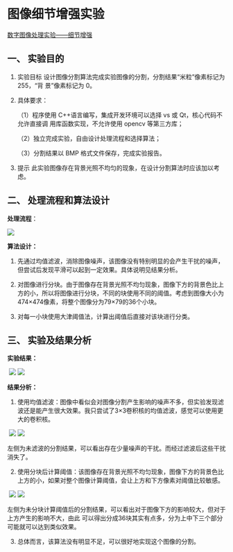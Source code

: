 # 图像细节增强实验

[数字图像处理实验——细节增强](https://coding-famer.github.io/blog/2021/12/02/数字图像处理实验——细节增强/)

## 一、 实验目的

1. 实验目标 设计图像分割算法完成实验图像的分割，分割结果“米粒”像素标记为 255，“背 景”像素标记为 0。 

2. 具体要求： 

   （1）程序使用 C++语言编写，集成开发环境可以选择 vs 或 Qt，核心代码不允许直接调 用库函数实现，不允许使用 opencv 等第三方库； 

   （2）独立完成实验，自由设计处理流程和选择算法；

   （3）分割结果以 BMP 格式文件保存，完成实验报告。 

3. 提示 此实验图像存在背景光照不均匀的现象，在设计分割算法时应该加以考虑。

## 二、 处理流程和算法设计

**处理流程**：

![](https://i.loli.net/2021/12/02/EIplt7Na6GXBjHA.png)

**算法设计：**

1. 先通过均值滤波，消除图像噪声，该图像没有特别明显的会产生干扰的噪声，但尝试后发现平滑可以起到一定效果。具体说明见结果分析。

2. 对图像进行分块。由于图像存在背景光照不均匀现象，图像下方的背景色比上方的小，所以将图像进行分块，不同的块使用不同的阈值。考虑到图像大小为474×474像素，将整个图像分为79×79的36个小块。

3. 对每一小块使用大津阈值法，计算出阈值后直接对该块进行分类。

## 三、 实验及结果分析

**实验结果：**

​		![](https://i.loli.net/2021/12/02/VskUP1IXrytfCQa.jpg) ![](https://gitee.com/seugch/image-bed/raw/master/img/2crC1pfEVLmv5FB.jpg)

**结果分析：**

1. 使用均值滤波：图像中看似会对图像分割产生影响的噪声不多，但实验发现滤波还是能产生很大效果。我只尝试了3×3卷积核的均值滤波，感觉可以使用更大的卷积核。

​		![](https://i.loli.net/2021/12/02/E4jGNFuBZVsRqpO.jpg) ![](https://gitee.com/seugch/image-bed/raw/master/img/5FojDbuveNiI7SU.jpg)

​	左侧为未滤波的分割结果，可以看出存在少量噪声的干扰。而经过滤波后这些干扰消失了。

2. 使用分块后计算阈值：该图像存在背景光照不均匀现象，图像下方的背景色比上方的小，如果对整个图像计算阈值，会让上方和下方像素对阈值比较敏感。

​		![](https://gitee.com/seugch/image-bed/raw/master/img/iwZkQfcOm3XturW.jpg) ![](https://i.loli.net/2021/12/02/qToerO1sI4Q3FvU.jpg)

​	左侧为未分块计算阈值后的分割结果，可以看出对于图像下方的影响较大，但对于上方产生的影响不大，由此	可以得出分成36块其实有点多，分为上中下三个部分可能就可以达到类似效果。

3. 总体而言，该算法没有明显不足，可以很好地实现这个图像的分割。

